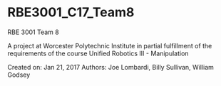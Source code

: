 # RBE3001_C17_Team8
RBE 3001 Team 8

A project at Worcester Polytechnic Institute in partial fulfillment of the requirements of the course Unified Robotics III - Manipulation

Created on: Jan 21, 2017
   Authors: Joe Lombardi, Billy Sullivan, William Godsey
